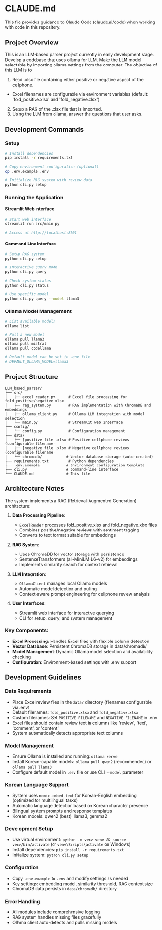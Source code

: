 # CLAUDE.md

This file provides guidance to Claude Code (claude.ai/code) when working with code in this repository.

## Project Overview

This is an LLM-based parser project currently in early development stage.
Develop a codebase that uses ollama for LLM.
Make the LLM model selectable by importing ollama settings from the computer.
The objective of this LLM is to 
1. Read .xlsx file containing either positive or negative aspect of the cellphone.
- Excel filenames are configurable via environment variables (default: 'fold_positive.xlsx' and 'fold_negative.xlsx')
2. Setup a RAG of the .xlsx file that is imported.
3. Using the LLM from ollama, answer the questions that user asks.

## Development Commands

### Setup
```bash
# Install dependencies
pip install -r requirements.txt

# Copy environment configuration (optional)
cp .env.example .env

# Initialize RAG system with review data
python cli.py setup
```

### Running the Application

#### Streamlit Web Interface
```bash
# Start web interface
streamlit run src/main.py

# Access at http://localhost:8501
```

#### Command Line Interface
```bash
# Setup RAG system
python cli.py setup

# Interactive query mode
python cli.py query

# Check system status
python cli.py status

# Use specific model
python cli.py query --model llama3
```

### Ollama Model Management
```bash
# List available models
ollama list

# Pull a new model
ollama pull llama3
ollama pull mistral
ollama pull codellama

# Default model can be set in .env file
# DEFAULT_OLLAMA_MODEL=llama3
```



## Project Structure

```
LLM_based_parser/
├── src/
│   ├── excel_reader.py      # Excel file processing for fold_positive/negative.xlsx
│   ├── rag_system.py        # RAG implementation with ChromaDB and embeddings
│   ├── ollama_client.py     # Ollama LLM integration with model selection
│   └── main.py              # Streamlit web interface
├── config/
│   └── config.py            # Configuration management
├── data/
│   ├── [positive file].xlsx # Positive cellphone reviews (configurable filename)
│   ├── [negative file].xlsx # Negative cellphone reviews (configurable filename)
│   └── chromadb/           # Vector database storage (auto-created)
├── requirements.txt         # Python dependencies
├── .env.example            # Environment configuration template
├── cli.py                  # Command-line interface
└── CLAUDE.md               # This file
```

## Architecture Notes

The system implements a RAG (Retrieval-Augmented Generation) architecture:

1. **Data Processing Pipeline**: 
   - `ExcelReader` processes fold_positive.xlsx and fold_negative.xlsx files
   - Combines positive/negative reviews with sentiment tagging
   - Converts to text format suitable for embeddings

2. **RAG System**:
   - Uses ChromaDB for vector storage with persistence
   - SentenceTransformers (all-MiniLM-L6-v2) for embeddings
   - Implements similarity search for context retrieval

3. **LLM Integration**:
   - `OllamaClient` manages local Ollama models
   - Automatic model detection and pulling
   - Context-aware prompt engineering for cellphone review analysis

4. **User Interfaces**:
   - Streamlit web interface for interactive querying
   - CLI for setup, query, and system management

### Key Components:
- **Excel Processing**: Handles Excel files with flexible column detection
- **Vector Database**: Persistent ChromaDB storage in data/chromadb/  
- **Model Management**: Dynamic Ollama model selection and availability checking
- **Configuration**: Environment-based settings with .env support

## Development Guidelines

### Data Requirements
- Place Excel review files in the `data/` directory (filenames configurable via .env)
- Default filenames: `fold_positive.xlsx` and `fold_negative.xlsx`
- Custom filenames: Set `POSITIVE_FILENAME` and `NEGATIVE_FILENAME` in .env
- Excel files should contain review text in columns like 'review', 'text', 'comment', or 'content'
- System automatically detects appropriate text columns

### Model Management
- Ensure Ollama is installed and running: `ollama serve`
- Install Korean-capable models: `ollama pull qwen2` (recommended) or `ollama pull llama3`
- Configure default model in `.env` file or use CLI `--model` parameter

### Korean Language Support
- System uses `nomic-embed-text` for Korean-English embedding (optimized for multilingual tasks)
- Automatic language detection based on Korean character presence
- Bilingual system prompts and response templates
- Korean models: qwen2 (best), llama3, gemma2

### Development Setup
- Use virtual environment: `python -m venv venv && source venv/bin/activate` (or `venv\Scripts\activate` on Windows)
- Install dependencies: `pip install -r requirements.txt`
- Initialize system: `python cli.py setup`

### Configuration
- Copy `.env.example` to `.env` and modify settings as needed
- Key settings: embedding model, similarity threshold, RAG context size
- ChromaDB data persists in `data/chromadb/` directory

### Error Handling
- All modules include comprehensive logging
- RAG system handles missing files gracefully
- Ollama client auto-detects and pulls missing models